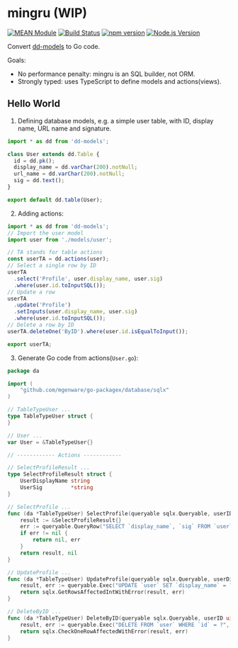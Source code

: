 # mingru (WIP)

[![MEAN Module](https://img.shields.io/badge/MEAN%20Module-TypeScript-blue.svg?style=flat-square)](https://github.com/mgenware/MEAN-Module)
[![Build Status](https://img.shields.io/travis/mgenware/mingru.svg?style=flat-square&label=Build+Status)](https://travis-ci.org/mgenware/mingru)
[![npm version](https://img.shields.io/npm/v/mingru.svg?style=flat-square)](https://npmjs.com/package/mingru)
[![Node.js Version](http://img.shields.io/node/v/mingru.svg?style=flat-square)](https://nodejs.org/en/)

Convert [dd-models](https://github.com/mgenware/dd-models) to Go code.

Goals:
* No performance penalty: mingru is an SQL builder, not ORM.
* Strongly typed: uses TypeScript to define models and actions(views).

## Hello World
1. Defining database models, e.g. a simple user table, with ID, display name, URL name and signature.
```ts
import * as dd from 'dd-models';

class User extends dd.Table {
  id = dd.pk();
  display_name = dd.varChar(200).notNull;
  url_name = dd.varChar(200).notNull;
  sig = dd.text();
}

export default dd.table(User);
```

2. Adding actions:
```ts
import * as dd from 'dd-models';
// Import the user model
import user from './models/user';

// TA stands for table actions
const userTA = dd.actions(user);
// Select a single row by ID
userTA
  .select('Profile', user.display_name, user.sig)
  .where(user.id.toInputSQL());
// Update a row
userTA
  .update('Profile')
  .setInputs(user.display_name, user.sig)
  .where(user.id.toInputSQL());
// Delete a row by ID
userTA.deleteOne('ByID').where(user.id.isEqualToInput());

export userTA;
```

3. Generate Go code from actions(`User.go`):
```go
package da

import (
	"github.com/mgenware/go-packagex/database/sqlx"
)

// TableTypeUser ...
type TableTypeUser struct {
}

// User ...
var User = &TableTypeUser{}

// ------------ Actions ------------

// SelectProfileResult ...
type SelectProfileResult struct {
	UserDisplayName string
	UserSig         *string
}

// SelectProfile ...
func (da *TableTypeUser) SelectProfile(queryable sqlx.Queryable, userID uint64) (*SelectProfileResult, error) {
	result := &SelectProfileResult{}
	err := queryable.QueryRow("SELECT `display_name`, `sig` FROM `user` WHERE ?", userID).Scan(&result.UserDisplayName, &result.UserSig)
	if err != nil {
		return nil, err
	}
	return result, nil
}

// UpdateProfile ...
func (da *TableTypeUser) UpdateProfile(queryable sqlx.Queryable, userDisplayName string, userSig *string) (int, error) {
	result, err := queryable.Exec("UPDATE `user` SET `display_name` = ?, `sig` = ? WHERE ?", userDisplayName, userSig)
	return sqlx.GetRowsAffectedIntWithError(result, err)
}

// DeleteByID ...
func (da *TableTypeUser) DeleteByID(queryable sqlx.Queryable, userID uint64) error {
	result, err := queryable.Exec("DELETE FROM `user` WHERE `id` = ?", userID)
	return sqlx.CheckOneRowAffectedWithError(result, err)
}
```
